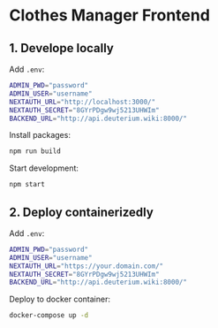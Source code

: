 # Clothes Manager Frontend

## 1. Develope locally

Add `.env`:

```bash
ADMIN_PWD="password"
ADMIN_USER="username"
NEXTAUTH_URL="http://localhost:3000/"
NEXTAUTH_SECRET="8GYrPDgw9wj5213UHWIm"
BACKEND_URL="http://api.deuterium.wiki:8000/"
```

Install packages:

```bash
npm run build
```

Start development:

```bash
npm start
```

## 2. Deploy containerizedly

Add `.env`:

```bash
ADMIN_PWD="password"
ADMIN_USER="username"
NEXTAUTH_URL="https://your.domain.com/"
NEXTAUTH_SECRET="8GYrPDgw9wj5213UHWIm"
BACKEND_URL="http://api.deuterium.wiki:8000/"
```

Deploy to docker container:

```bash
docker-compose up -d
```
